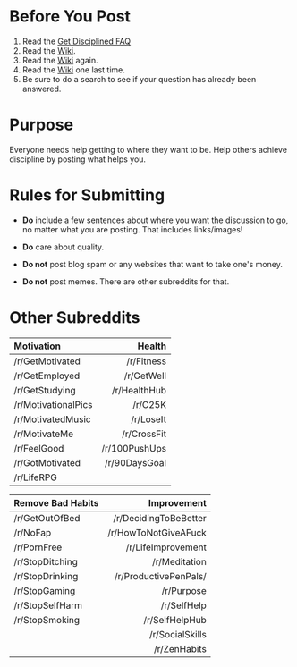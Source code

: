 # Before You Post #

1. Read the [Get Disciplined
   FAQ](http://www.reddit.com/r/getdisciplined/wiki/index)
2. Read the [Wiki](http://www.reddit.com/r/getdisciplined/wiki/index).
3. Read the [Wiki](http://www.reddit.com/r/getdisciplined/wiki/index) again.
4. Read the [Wiki](http://www.reddit.com/r/getdisciplined/wiki/index) one
last time.
3. Be sure to do a search to see if your question has already been
answered.

# Purpose #

Everyone needs help getting to where they want to be. Help others
achieve discipline by posting what helps you.

# Rules for Submitting #

* **Do** include a few sentences about where you want the discussion to go, no
  matter what you are posting. That includes links/images!

* **Do** care about quality.

* **Do not** post blog spam or any websites that want to take one's money.

* **Do not** post memes. There are other subreddits for that.


# Other Subreddits #

| Motivation               | Health                |
|:-------------------------|----------------------:|
| /r/GetMotivated          | /r/Fitness            |
| /r/GetEmployed           | /r/GetWell            |
| /r/GetStudying           | /r/HealthHub          |
| /r/MotivationalPics      | /r/C25K               |
| /r/MotivatedMusic        | /r/LoseIt             |
| /r/MotivateMe            | /r/CrossFit           |
| /r/FeelGood              | /r/100PushUps         |
| /r/GotMotivated          | /r/90DaysGoal         |
| /r/LifeRPG                 | |


| Remove Bad Habits        |   Improvement         |
|:-------------------------|----------------------:|
| /r/GetOutOfBed           | /r/DecidingToBeBetter |
| /r/NoFap                 | /r/HowToNotGiveAFuck  |
| /r/PornFree              | /r/LifeImprovement    |
| /r/StopDitching          | /r/Meditation         |
| /r/StopDrinking          | /r/ProductivePenPals/ |
| /r/StopGaming            | /r/Purpose            |
| /r/StopSelfHarm          | /r/SelfHelp           |
| /r/StopSmoking           | /r/SelfHelpHub        |
|                          | /r/SocialSkills       |
|                          | /r/ZenHabits          |
